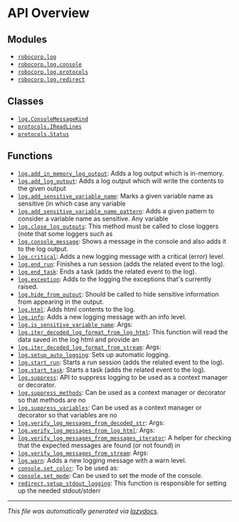 <!-- markdownlint-disable -->

# API Overview

## Modules

- [`robocorp.log`](./robocorp.log.md#module-robocorplog)
- [`robocorp.log.console`](./robocorp.log.console.md#module-robocorplogconsole)
- [`robocorp.log.protocols`](./robocorp.log.protocols.md#module-robocorplogprotocols)
- [`robocorp.log.redirect`](./robocorp.log.redirect.md#module-robocorplogredirect)

## Classes

- [`log.ConsoleMessageKind`](./robocorp.log.md#class-consolemessagekind)
- [`protocols.IReadLines`](./robocorp.log.protocols.md#class-ireadlines)
- [`protocols.Status`](./robocorp.log.protocols.md#class-status)

## Functions

- [`log.add_in_memory_log_output`](./robocorp.log.md#function-add_in_memory_log_output): Adds a log output which is in-memory.
- [`log.add_log_output`](./robocorp.log.md#function-add_log_output): Adds a log output which will write the contents to the given output
- [`log.add_sensitive_variable_name`](./robocorp.log.md#function-add_sensitive_variable_name): Marks a given variable name as sensitive (in which case any variable
- [`log.add_sensitive_variable_name_pattern`](./robocorp.log.md#function-add_sensitive_variable_name_pattern): Adds a given pattern to consider a variable name as sensitive. Any variable
- [`log.close_log_outputs`](./robocorp.log.md#function-close_log_outputs): This method must be called to close loggers (note that some loggers such as
- [`log.console_message`](./robocorp.log.md#function-console_message):     Shows a message in the console and also adds it to the log output.
- [`log.critical`](./robocorp.log.md#function-critical): Adds a new logging message with a critical (error) level.
- [`log.end_run`](./robocorp.log.md#function-end_run): Finishes a run session (adds the related event to the log).
- [`log.end_task`](./robocorp.log.md#function-end_task): Ends a task (adds the related event to the log).
- [`log.exception`](./robocorp.log.md#function-exception): Adds to the logging the exceptions that's currently raised.
- [`log.hide_from_output`](./robocorp.log.md#function-hide_from_output): Should be called to hide sensitive information from appearing in the output.
- [`log.html`](./robocorp.log.md#function-html): Adds html contents to the log.
- [`log.info`](./robocorp.log.md#function-info): Adds a new logging message with an info level.
- [`log.is_sensitive_variable_name`](./robocorp.log.md#function-is_sensitive_variable_name): Args:
- [`log.iter_decoded_log_format_from_log_html`](./robocorp.log.md#function-iter_decoded_log_format_from_log_html): This function will read the data saved in the log html and provide an
- [`log.iter_decoded_log_format_from_stream`](./robocorp.log.md#function-iter_decoded_log_format_from_stream): Args:
- [`log.setup_auto_logging`](./robocorp.log.md#function-setup_auto_logging): Sets up automatic logging.
- [`log.start_run`](./robocorp.log.md#function-start_run): Starts a run session (adds the related event to the log).
- [`log.start_task`](./robocorp.log.md#function-start_task): Starts a task (adds the related event to the log).
- [`log.suppress`](./robocorp.log.md#function-suppress): API to suppress logging to be used as a context manager or decorator.
- [`log.suppress_methods`](./robocorp.log.md#function-suppress_methods): Can be used as a context manager or decorator so that methods are no
- [`log.suppress_variables`](./robocorp.log.md#function-suppress_variables): Can be used as a context manager or decorator so that variables are no
- [`log.verify_log_messages_from_decoded_str`](./robocorp.log.md#function-verify_log_messages_from_decoded_str): Args:
- [`log.verify_log_messages_from_log_html`](./robocorp.log.md#function-verify_log_messages_from_log_html): Args:
- [`log.verify_log_messages_from_messages_iterator`](./robocorp.log.md#function-verify_log_messages_from_messages_iterator): A helper for checking that the expected messages are found (or not found) in
- [`log.verify_log_messages_from_stream`](./robocorp.log.md#function-verify_log_messages_from_stream): Args:
- [`log.warn`](./robocorp.log.md#function-warn): Adds a new logging message with a warn level.
- [`console.set_color`](./robocorp.log.console.md#function-set_color): To be used as:
- [`console.set_mode`](./robocorp.log.console.md#function-set_mode): Can be used to set the mode of the console.
- [`redirect.setup_stdout_logging`](./robocorp.log.redirect.md#function-setup_stdout_logging): This function is responsible for setting up the needed stdout/stderr


---

_This file was automatically generated via [lazydocs](https://github.com/ml-tooling/lazydocs)._
